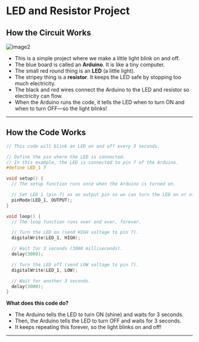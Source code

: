 # LED and Resistor Project

## How the Circuit Works

![image2](image2)

- This is a simple project where we make a little light blink on and off.
- The blue board is called an **Arduino**. It is like a tiny computer.
- The small red round thing is an **LED** (a little light).
- The stripey thing is a **resistor**. It keeps the LED safe by stopping too much electricity.
- The black and red wires connect the Arduino to the LED and resistor so electricity can flow.
- When the Arduino runs the code, it tells the LED when to turn ON and when to turn OFF—so the light blinks!

---

## How the Code Works

```cpp
// This code will blink an LED on and off every 3 seconds.

// Define the pin where the LED is connected.
// In this example, the LED is connected to pin 7 of the Arduino.
#define LED_1 7

void setup() {
  // The setup function runs once when the Arduino is turned on.

  // Set LED_1 (pin 7) as an output pin so we can turn the LED on or off.
  pinMode(LED_1, OUTPUT);
}

void loop() {
  // The loop function runs over and over, forever.

  // Turn the LED on (send HIGH voltage to pin 7).
  digitalWrite(LED_1, HIGH);

  // Wait for 3 seconds (3000 milliseconds).
  delay(3000);

  // Turn the LED off (send LOW voltage to pin 7).
  digitalWrite(LED_1, LOW);

  // Wait for another 3 seconds.
  delay(3000);
}
```

**What does this code do?**

- The Arduino tells the LED to turn ON (shine) and waits for 3 seconds.
- Then, the Arduino tells the LED to turn OFF and waits for 3 seconds.
- It keeps repeating this forever, so the light blinks on and off!

---
